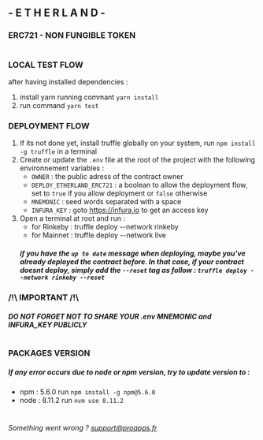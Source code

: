 ## -  E T H E R L A N D  -
### ERC721 - NON FUNGIBLE TOKEN
#

### LOCAL TEST FLOW
after having installed dependencies :
1. install yarn running commant `yarn install`
2. run command `yarn test` 

### DEPLOYMENT FLOW
1. If its not done yet, install truffle globally on your system, run `npm install -g truffle` in a terminal
2. Create or update the `.env` file at the root of the project with the following environnement variables :
    - `OWNER` : the public adress of the contract owner
    - `DEPLOY_ETHERLAND_ERC721` : a boolean to allow the deployment flow, set to `true` if you allow deployment or `false` otherwise
    - `MNEMONIC` : seed words separated with a space  
    - `INFURA_KEY` : goto https://infura.io to get an access key
3. Open a terminal at root and run : 
    - for Rinkeby : truffle deploy --network rinkeby
    - for Mainnet : truffle deploy --network live
    ##### *if you have the `up to date` message when deploying, maybe you've already deployed the contract before. In that case, if your contract doesnt deploy, simply add the `--reset` tag as follow : `truffle deploy --network rinkeby --reset`*


### /!\ IMPORTANT /!\
##### DO NOT FORGET NOT TO SHARE YOUR .env MNEMONIC and INFURA_KEY PUBLICLY 
#
### PACKAGES VERSION  
##### If any error occurs due to node or npm version, try to update version to : 
- npm : 5.6.0
run ```npm install -g npm@5.6.0```
- node : 8.11.2
run ```nvm use 8.11.2```
# 
*Something went wrong ? support@proapps.fr* 
